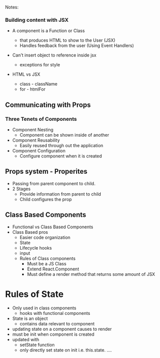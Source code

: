 Notes:

### Building content with JSX

- A component is a Function or Class

  - that produces HTML to show to the User (JSX)
  - Handles feedback from the user (Using Event Handlers)

- Can't insert object to reference inside jsx

  - exceptions for style

- HTML vs JSX
  - class - className
  - for - htmlFor

## Communicating with Props

### Three Tenets of Components

- Component Nesting
  - Component can be shown inside of another
- Component Reusability
  - Easily reused through out the application
- Component Configuration
  - Configure component when it is created

## Props system - Properites

- Passing from parent component to child.
- 2 Stages
  - Provide information from parent to child
  - Child configures the prop

## Class Based Components

- Functional vs Class Based Components
- Class Based pros
  - Easier code organization
  - State
  - Lifecycle hooks
  - input
  - Rules of Class components
    - Must be a JS Class
    - Extend React.Component
    - Must define a render method that returns some amount of JSX

# Rules of State

- Only used in class components
  - hooks with functional components
- State is an object
  - contains data relevant to component
- updating state on a component causes to render
- must be init when component is created
- updated with
  - setState function
  - only directly set state on init i.e. this.state. ....
